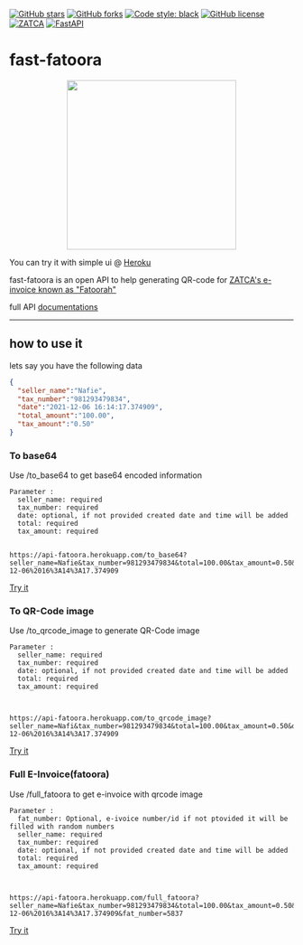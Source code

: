 [![GitHub stars](https://img.shields.io/github/stars/NafieAlhilaly/api-fatoora?style=for-the-badge&logo=appveyor)](https://github.com/NafieAlhilaly/api-fatoora/stargazers)
[![GitHub forks](https://img.shields.io/github/forks/NafieAlhilaly/api-fatoora?style=for-the-badge&logo=appveyor)](https://github.com/NafieAlhilaly/api-fatoora/network)
[![Code style: black](https://img.shields.io/badge/code%20style-black-000000.svg?style=for-the-badge&logo=appveyor)](https://github.com/psf/black)
[![GitHub license](https://img.shields.io/github/license/NafieAlhilaly/api-fatoora?style=for-the-badge&logo=appveyor)](https://github.com/NafieAlhilaly/api-fatoora/blob/main/LICENSE)
[![ZATCA](https://img.shields.io/badge/ZATCA-Fatoora-green?style=for-the-badge&logo=appveyor)](https://zatca.gov.sa/ar/E-Invoicing/Introduction/Pages/What-is-e-invoicing.aspx)
[![FastAPI](https://img.shields.io/badge/FastAPI-%E2%9D%A4%EF%B8%8F-brightgreen?style=for-the-badge&logo=appveyor)](https://fastapi.tiangolo.com/)


# fast-fatoora

<p align="center">
  <img align="center" src="https://github.com/NafieAlhilaly/api-fatoora/blob/main/images/full_E-invoice.jpg" width=300/>
</p>

You can try it with simple ui @ [Heroku](https://api-fatoora.herokuapp.com/)


fast-fatoora is an open API to help generating QR-code for [ZATCA's e-invoice known as "Fatoorah"](https://zatca.gov.sa/en/E-Invoicing/Introduction/Pages/What-is-e-invoicing.aspx) 




full API [documentations](https://api-fatoora.herokuapp.com/docs) 


---------
## how to use it 

lets say you have the following data 
```json
{
  "seller_name":"Nafie",
  "tax_number":"981293479834",
  "date":"2021-12-06 16:14:17.374909",
  "total_amount":"100.00",
  "tax_amount":"0.50"
}
```

### To base64
Use /to_base64 to get base64 encoded information
```
Parameter :
  seller_name: required
  tax_number: required
  date: optional, if not provided created date and time will be added
  total: required
  tax_amount: required
  
  
https://api-fatoora.herokuapp.com/to_base64?seller_name=Nafie&tax_number=981293479834&total=100.00&tax_amount=0.50&date=2021-12-06%2016%3A14%3A17.374909
```
[Try it](https://api-fatoora.herokuapp.com/to_base64?seller_name=Nafie&tax_number=981293479834&total=100.00&tax_amount=0.50&date=2021-12-06%2016%3A14%3A17.374909)

### To QR-Code image
Use /to_qrcode_image to generate QR-Code image
```
Parameter :
  seller_name: required
  tax_number: required
  date: optional, if not provided created date and time will be added
  total: required
  tax_amount: required
  
  

https://api-fatoora.herokuapp.com/to_qrcode_image?seller_name=Nafi&tax_number=981293479834&total=100.00&tax_amount=0.50&date=2021-12-06%2016%3A14%3A17.374909
```
[Try it](https://api-fatoora.herokuapp.com/to_qrcode_image?seller_name=Nafi&tax_number=981293479834&total=100.00&tax_amount=0.50&date=2021-12-06%2016%3A14%3A17.374909
)

### Full E-Invoice(fatoora)
Use /full_fatoora to get e-invoice with qrcode image
```
Parameter :
  fat_number: Optional, e-ivoice number/id if not ptovided it will be filled with random numbers
  seller_name: required
  tax_number: required
  date: optional, if not provided created date and time will be added
  total: required
  tax_amount: required
  
  

https://api-fatoora.herokuapp.com/full_fatoora?seller_name=Nafie&tax_number=981293479834&total=100.00&tax_amount=0.50&date=2021-12-06%2016%3A14%3A17.374909&fat_number=5837

```
[Try it](https://api-fatoora.herokuapp.com/full_fatoora?seller_name=Nafie&tax_number=981293479834&total=100.00&tax_amount=0.50&date=2021-12-06%2016%3A14%3A17.374909&fat_number=5837
)

